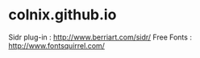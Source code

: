 colnix.github.io
================
Sidr plug-in : http://www.berriart.com/sidr/
Free Fonts : http://www.fontsquirrel.com/
